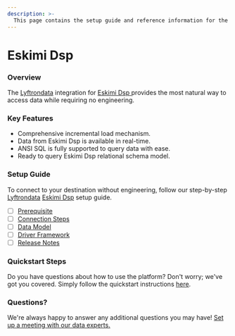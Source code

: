 ```yaml
---
description: >-
  This page contains the setup guide and reference information for the Eskimi Dsp source connector.
---
```


# Eskimi Dsp

### Overview

The [Lyftrondata](https://www.lyftrondata.com/) integration for [Eskimi Dsp](https://www.lyftrondata.com/integration/eskimi-dsp/)[ ](https://www.lyftrondata.com/integration/eskimi-dsp/)provides the most natural way to access data while requiring no engineering.

### Key Features

* Comprehensive incremental load mechanism.
* Data from Eskimi Dsp is available in real-time.&#x20;
* ANSI SQL is fully supported to query data with ease.
* Ready to query Eskimi Dsp relational schema model.

### Setup Guide

To connect to your destination without engineering, follow our step-by-step [Lyftrondata](https://www.lyftrondata.com/)  [Eskimi Dsp](https://www.lyftrondata.com/integration/eskimi-dsp/) setup guide.

* [ ] [Prerequisite](../../marketing-analytics/eskimi-dsp/prerequisite.md)
* [ ] [Connection Steps](../../marketing-analytics/eskimi-dsp/connection-steps.md)
* [ ] [Data Model](../../marketing-analytics/eskimi-dsp/data-model/)
* [ ] [Driver Framework](../../marketing-analytics/eskimi-dsp/driver-framework/)
* [ ] [Release Notes](../../marketing-analytics/eskimi-dsp/release-notes.md)

### Quickstart Steps

Do you have questions about how to use the platform? Don't worry; we've got you covered. Simply follow the quickstart instructions [here](../../../quickstart-steps.md).

### Questions? <a href="#questions" id="questions"></a>

We're always happy to answer any additional questions you may have! [Set up a meeting with our data experts.](https://www.lyftrondata.com/book-a-meeting/)

